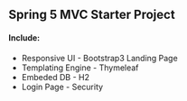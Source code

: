 ## Spring 5 MVC Starter Project

#### Include:
- Responsive UI - Bootstrap3 Landing Page
- Templating Engine - Thymeleaf
- Embeded DB - H2
- Login Page - Security



